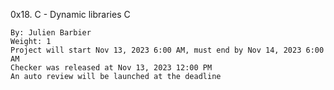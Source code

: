 0x18. C - Dynamic libraries
C

    By: Julien Barbier
    Weight: 1
    Project will start Nov 13, 2023 6:00 AM, must end by Nov 14, 2023 6:00 AM
    Checker was released at Nov 13, 2023 12:00 PM
    An auto review will be launched at the deadline
